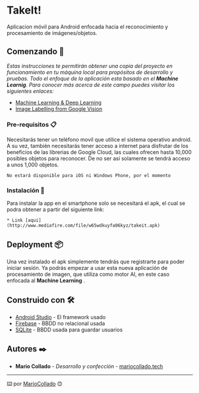 # TakeIt!

Aplicacion móvil para Android enfocada hacia el reconocimiento y procesamiento de imágenes/objetos.

## Comenzando 🚀

_Estas instrucciones te permitirán obtener una copia del proyecto en funcionamiento en tu máquina local para propósitos de desarrollo y pruebas.
Todo el enfoque de la aplicación esta basado en el **Machine Learnig**. Para conocer más acerca de este campo puedes visitar los siguientes enlaces:_
* [Machine Learning & Deep Learning](https://www.youtube.com/watch?v=KytW151dpqU)
* [Image Labelling from Google Vision](https://developers.google.com/ml-kit/vision/image-labeling/)

### Pre-requisitos 📋

Necesitarás tener un teléfono movil que utilice el sistema operativo android. A su vez, también necesitarás tener acceso a internet para disfrutar de los beneficios de las librerias de Google Cloud, las cuales ofrecen hasta 10,000 posibles objetos para reconocer. De no ser así solamente se tendrá acceso a unos 1,000 objetos. 
```
No estará disponible para iOS ni Windows Phone, por el momento
```

### Instalación 🔧

Para instalar la app en el smartphone solo se necesitará el apk, el cual se podra obtener a partir del siguiente link:
```
* Link [aqui](http://www.mediafire.com/file/w65wdkuyfa06kyz/takeit.apk)
``` 

## Deployment 📦

Una vez instalado el apk simplemente tendrás que registrarte para poder iniciar sesión. 
Ya podrás empezar a usar esta nueva aplicación de procesamiento de imagen, que utiliza como motor AI, en este caso enfocada al **Machine Learning** .

## Construido con 🛠️

* [Android Studio](https://developer.android.com/studio) - El framework usado
* [Firebase](https://firebase.google.com/) - BBDD no relacional usada
* [SQLite](https://www.sqlite.org/index.html) - BBDD usada para guardar usuarios


## Autores ✒️

* **Mario Collado** - *Desarrollo y confección* - [mariocollado.tech](https://mariocollado.tech)

---
⌨️ por [MarioCollado](mariocollado.tech) 😊
